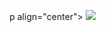 p align="center">
  <img src="[이미지URL](https://github.com/kky98/gtaBEMS/issues/1#issue-2041048313)https://github.com/kky98/gtaBEMS/issues/1#issue-2041048313">
</p>

